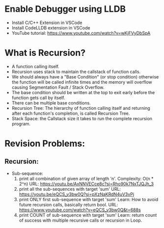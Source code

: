# Enable Debugger using LLDB

- Install C/C++ Extension in VSCode
- Install CodeLLDB extension in VSCode
- YouTube tutorial: https://www.youtube.com/watch?v=wKjFVyDbSpA

# What is Recursion?

- A function calling itself.
- Recursion uses stack to maintain the callstack of function calls.
- We should always have a "Base Condition" (or stop condition) otherwise the function will be called infinite times and the memory will overflow causing Segmentation Fault / Stack Overflow.
- The base condition should be written at the top to exit early before the function gets call by itself.
- There can be multiple base conditions.
- Recursion Tree: The hierarchy of function calling itself and returning after each function's completion, is called Recursion Tree.
- Stack Space: the Callstack size it takes to run the complete recursion program.

# Revision Problems:
## Recursion:
- Sub-sequence:
    1. print all combination of given array of length 'n'.
        Complexity: O(n * 2^n)
        URL: https://youtu.be/AxNNVECce8c?si=Rho90k7NxTJQJh_3
    2. print all the sub-sequences with target 'sum'
        URL: https://youtu.be/eQCS_v3bw0Q?si=pXzNaKRdN4uV3vPj
    3. print ONLY first sub-sequence with target 'sum'
        Learn: How to avoid future recursion calls, basically return bool.
        URL: https://www.youtube.com/watch?v=eQCS_v3bw0Q&t=688s
    4. print COUNT of sub-sequence with target 'sum'
        Learn: return count of success with multiple recursive calls or recursion in Loop.
    